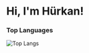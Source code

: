 # Hi, I'm Hürkan!

### Top Languages
 ![Top Langs](https://github-readme-stats.vercel.app/api/top-langs/?username=hurkandogan&layout=compact)
